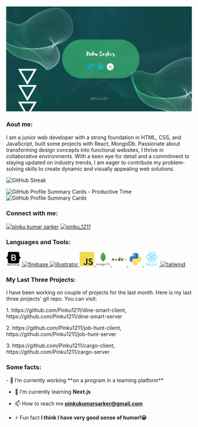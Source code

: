 
<p align="left"> <img src="./banner.png" alt="pinku1211" /> </p>

<h3 align="left">Aout me:</h3>
<p align="left">I am a junior web developer with a strong foundation in HTML, CSS, and JavaScript, built some projects with React, MongoDb. Passionate about transforming design concepts into functional websites, I thrive in collaborative environments. With a keen eye for detail and a commitment to staying updated on industry trends, I am eager to contribute my problem-solving skills to create dynamic and visually appealing web solutions.</p>

<p><img src="https://github-readme-streak-stats.herokuapp.com?user=Pinku1211&theme=shadow-green" alt="GitHub Streak" /></p>

<p><img src="http://github-profile-summary-cards.vercel.app/api/cards/productive-time?username=Pinku1211&theme=blue_green&utcOffset=8" alt="GitHub Profile Summary Cards - Productive Time">
  <img src="http://github-profile-summary-cards.vercel.app/api/cards/stats?username=Pinku1211&theme=blue_green" alt="GitHub Profile Summary Cards">
</p>

<h3 align="left" >Connect with me:</h3>
<p align="left">
<a href="https://www.facebook.com/pinkukumarsarker" target="blank"><img align="center" src="https://raw.githubusercontent.com/rahuldkjain/github-profile-readme-generator/master/src/images/icons/Social/facebook.svg" alt="pinku kumar sarker" height="30" width="40" /></a>
<a href="https://instagram.com/pinku_1211" target="blank"><img align="center" src="https://raw.githubusercontent.com/rahuldkjain/github-profile-readme-generator/master/src/images/icons/Social/instagram.svg" alt="pinku_1211" height="30" width="40" /></a>
</p>

<h3 align="left">Languages and Tools:</h3>
<p align="left"> <a href="https://getbootstrap.com" target="_blank" rel="noreferrer"> <img src="https://raw.githubusercontent.com/devicons/devicon/master/icons/bootstrap/bootstrap-plain-wordmark.svg" alt="bootstrap" width="40" height="40"/> </a> <a href="https://firebase.google.com/" target="_blank" rel="noreferrer"> <img src="https://www.vectorlogo.zone/logos/firebase/firebase-icon.svg" alt="firebase" width="40" height="40"/> </a> <a href="https://www.adobe.com/in/products/illustrator.html" target="_blank" rel="noreferrer"> <img src="https://www.vectorlogo.zone/logos/adobe_illustrator/adobe_illustrator-icon.svg" alt="illustrator" width="40" height="40"/> </a> <a href="https://developer.mozilla.org/en-US/docs/Web/JavaScript" target="_blank" rel="noreferrer"> <img src="https://raw.githubusercontent.com/devicons/devicon/master/icons/javascript/javascript-original.svg" alt="javascript" width="40" height="40"/> </a> <a href="https://www.mongodb.com/" target="_blank" rel="noreferrer"> <img src="https://raw.githubusercontent.com/devicons/devicon/master/icons/mongodb/mongodb-original-wordmark.svg" alt="mongodb" width="40" height="40"/> </a> <a href="https://nodejs.org" target="_blank" rel="noreferrer"> <img src="https://raw.githubusercontent.com/devicons/devicon/master/icons/nodejs/nodejs-original-wordmark.svg" alt="nodejs" width="40" height="40"/> </a> <a href="https://www.python.org" target="_blank" rel="noreferrer"> <img src="https://raw.githubusercontent.com/devicons/devicon/master/icons/python/python-original.svg" alt="python" width="40" height="40"/> </a> <a href="https://reactjs.org/" target="_blank" rel="noreferrer"> <img src="https://raw.githubusercontent.com/devicons/devicon/master/icons/react/react-original-wordmark.svg" alt="react" width="40" height="40"/> </a> <a href="https://tailwindcss.com/" target="_blank" rel="noreferrer"> <img src="https://www.vectorlogo.zone/logos/tailwindcss/tailwindcss-icon.svg" alt="tailwind" width="40" height="40"/> </a> </p>


<h3 align="left">My Last Three Projects:</h3>
<p>I have been working on couple of projects for the last month. Here is my last three projects' git repo. You can visit:</p>
<p>1. https://github.com/Pinku1211/dine-smart-client, https://github.com/Pinku1211/dine-smart-server</p>
<p>2. https://github.com/Pinku1211/job-hunt-client, https://github.com/Pinku1211/job-hunt-server</p>
<p>3. https://github.com/Pinku1211/cargo-client, https://github.com/Pinku1211/cargo-server</p>

<h3 align="left">Some facts:</h3>
- 🔭 I’m currently working **on a program in a learning platform**

- 🌱 I’m currently learning **Next.js**

- 📫 How to reach me **pinkukumarsarker@gmail.com**

- ⚡ Fun fact **I think I have very good sense of humor!😀**


